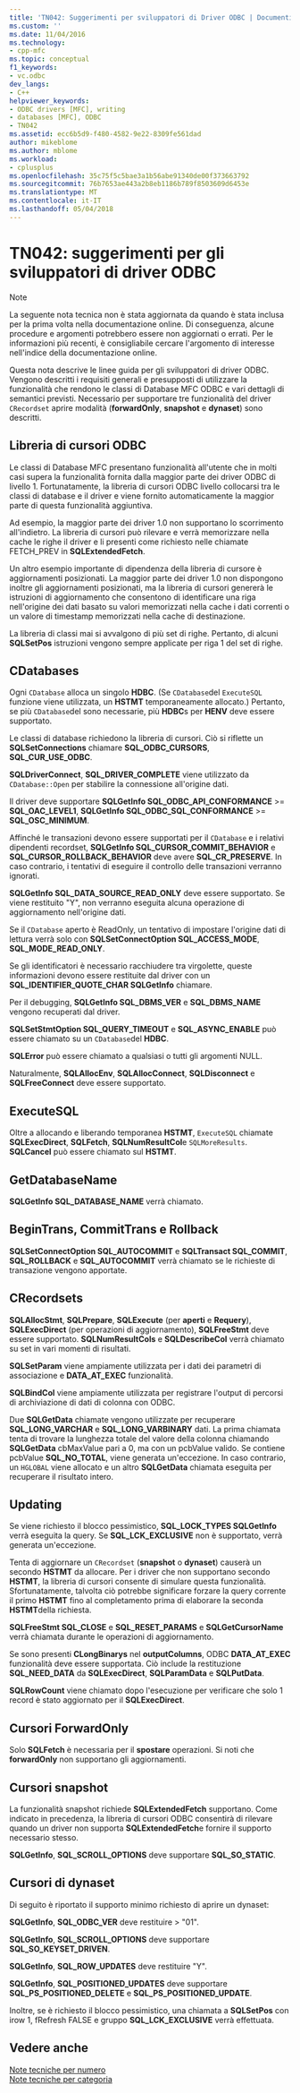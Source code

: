```yaml
---
title: 'TN042: Suggerimenti per sviluppatori di Driver ODBC | Documenti Microsoft'
ms.custom: ''
ms.date: 11/04/2016
ms.technology:
- cpp-mfc
ms.topic: conceptual
f1_keywords:
- vc.odbc
dev_langs:
- C++
helpviewer_keywords:
- ODBC drivers [MFC], writing
- databases [MFC], ODBC
- TN042
ms.assetid: ecc6b5d9-f480-4582-9e22-8309fe561dad
author: mikeblome
ms.author: mblome
ms.workload:
- cplusplus
ms.openlocfilehash: 35c75f5c5bae3a1b56abe91340de00f373663792
ms.sourcegitcommit: 76b7653ae443a2b8eb1186b789f8503609d6453e
ms.translationtype: MT
ms.contentlocale: it-IT
ms.lasthandoff: 05/04/2018
---
```

# <a name="tn042-odbc-driver-developer-recommendations"></a>TN042: suggerimenti per gli sviluppatori di driver ODBC
> [!NOTE]
>  La seguente nota tecnica non è stata aggiornata da quando è stata inclusa per la prima volta nella documentazione online. Di conseguenza, alcune procedure e argomenti potrebbero essere non aggiornati o errati. Per le informazioni più recenti, è consigliabile cercare l'argomento di interesse nell'indice della documentazione online.  
  
 Questa nota descrive le linee guida per gli sviluppatori di driver ODBC. Vengono descritti i requisiti generali e presupposti di utilizzare la funzionalità che rendono le classi di Database MFC ODBC e vari dettagli di semantici previsti. Necessario per supportare tre funzionalità del driver `CRecordset` aprire modalità (**forwardOnly**, **snapshot** e **dynaset**) sono descritti.  
  
## <a name="odbcs-cursor-library"></a>Libreria di cursori ODBC  
 Le classi di Database MFC presentano funzionalità all'utente che in molti casi supera la funzionalità fornita dalla maggior parte dei driver ODBC di livello 1. Fortunatamente, la libreria di cursori ODBC livello collocarsi tra le classi di database e il driver e viene fornito automaticamente la maggior parte di questa funzionalità aggiuntiva.  
  
 Ad esempio, la maggior parte dei driver 1.0 non supportano lo scorrimento all'indietro. La libreria di cursori può rilevare e verrà memorizzare nella cache le righe il driver e li presenti come richiesto nelle chiamate FETCH_PREV in **SQLExtendedFetch**.  
  
 Un altro esempio importante di dipendenza della libreria di cursore è aggiornamenti posizionati. La maggior parte dei driver 1.0 non dispongono inoltre gli aggiornamenti posizionati, ma la libreria di cursori genererà le istruzioni di aggiornamento che consentono di identificare una riga nell'origine dei dati basato su valori memorizzati nella cache i dati correnti o un valore di timestamp memorizzati nella cache di destinazione.  
  
 La libreria di classi mai si avvalgono di più set di righe. Pertanto, di alcuni **SQLSetPos** istruzioni vengono sempre applicate per riga 1 del set di righe.  
  
## <a name="cdatabases"></a>CDatabases  
 Ogni `CDatabase` alloca un singolo **HDBC**. (Se `CDatabase`del `ExecuteSQL` funzione viene utilizzata, un **HSTMT** temporaneamente allocato.) Pertanto, se più `CDatabase`del sono necessarie, più **HDBC**s per **HENV** deve essere supportato.  
  
 Le classi di database richiedono la libreria di cursori. Ciò si riflette un **SQLSetConnections** chiamare **SQL_ODBC_CURSORS**, **SQL_CUR_USE_ODBC**.  
  
 **SQLDriverConnect**, **SQL_DRIVER_COMPLETE** viene utilizzato da `CDatabase::Open` per stabilire la connessione all'origine dati.  
  
 Il driver deve supportare **SQLGetInfo SQL_ODBC_API_CONFORMANCE** >= **SQL_OAC_LEVEL1**, **SQLGetInfo SQL_ODBC_SQL_CONFORMANCE**  >=  **SQL_OSC_MINIMUM**.  
  
 Affinché le transazioni devono essere supportati per il `CDatabase` e i relativi dipendenti recordset, **SQLGetInfo SQL_CURSOR_COMMIT_BEHAVIOR** e **SQL_CURSOR_ROLLBACK_BEHAVIOR** deve avere **SQL_CR_PRESERVE**. In caso contrario, i tentativi di eseguire il controllo delle transazioni verranno ignorati.  
  
 **SQLGetInfo SQL_DATA_SOURCE_READ_ONLY** deve essere supportato. Se viene restituito "Y", non verranno eseguita alcuna operazione di aggiornamento nell'origine dati.  
  
 Se il `CDatabase` aperto è ReadOnly, un tentativo di impostare l'origine dati di lettura verrà solo con **SQLSetConnectOption SQL_ACCESS_MODE**, **SQL_MODE_READ_ONLY**.  
  
 Se gli identificatori è necessario racchiudere tra virgolette, queste informazioni devono essere restituite dal driver con un **SQL_IDENTIFIER_QUOTE_CHAR SQLGetInfo** chiamare.  
  
 Per il debugging, **SQLGetInfo SQL_DBMS_VER** e **SQL_DBMS_NAME** vengono recuperati dal driver.  
  
 **SQLSetStmtOption SQL_QUERY_TIMEOUT** e **SQL_ASYNC_ENABLE** può essere chiamato su un `CDatabase`del **HDBC**.  
  
 **SQLError** può essere chiamato a qualsiasi o tutti gli argomenti NULL.  
  
 Naturalmente, **SQLAllocEnv**, **SQLAllocConnect**, **SQLDisconnect** e **SQLFreeConnect** deve essere supportato.  
  
## <a name="executesql"></a>ExecuteSQL  
 Oltre a allocando e liberando temporanea **HSTMT**, `ExecuteSQL` chiamate **SQLExecDirect**, **SQLFetch**, **SQLNumResultCol**e `SQLMoreResults`. **SQLCancel** può essere chiamato sul **HSTMT**.  
  
## <a name="getdatabasename"></a>GetDatabaseName  
 **SQLGetInfo SQL_DATABASE_NAME** verrà chiamato.  
  
## <a name="begintrans-committrans-rollback"></a>BeginTrans, CommitTrans e Rollback  
 **SQLSetConnectOption SQL_AUTOCOMMIT** e **SQLTransact SQL_COMMIT**, **SQL_ROLLBACK** e **SQL_AUTOCOMMIT** verrà chiamato se le richieste di transazione vengono apportate.  
  
## <a name="crecordsets"></a>CRecordsets  
 **SQLAllocStmt**, **SQLPrepare**, **SQLExecute** (per **aperti** e **Requery**), **SQLExecDirect**  (per operazioni di aggiornamento), **SQLFreeStmt** deve essere supportato. **SQLNumResultCols** e **SQLDescribeCol** verrà chiamato su set in vari momenti di risultati.  
  
 **SQLSetParam** viene ampiamente utilizzata per i dati dei parametri di associazione e **DATA_AT_EXEC** funzionalità.  
  
 **SQLBindCol** viene ampiamente utilizzata per registrare l'output di percorsi di archiviazione di dati di colonna con ODBC.  
  
 Due **SQLGetData** chiamate vengono utilizzate per recuperare **SQL_LONG_VARCHAR** e **SQL_LONG_VARBINARY** dati. La prima chiamata tenta di trovare la lunghezza totale del valore della colonna chiamando **SQLGetData** cbMaxValue pari a 0, ma con un pcbValue valido. Se contiene pcbValue **SQL_NO_TOTAL**, viene generata un'eccezione. In caso contrario, un `HGLOBAL` viene allocato e un altro **SQLGetData** chiamata eseguita per recuperare il risultato intero.  
  
## <a name="updating"></a>Updating  
 Se viene richiesto il blocco pessimistico, **SQL_LOCK_TYPES SQLGetInfo** verrà eseguita la query. Se **SQL_LCK_EXCLUSIVE** non è supportato, verrà generata un'eccezione.  
  
 Tenta di aggiornare un `CRecordset` (**snapshot** o **dynaset**) causerà un secondo **HSTMT** da allocare. Per i driver che non supportano secondo **HSTMT**, la libreria di cursori consente di simulare questa funzionalità. Sfortunatamente, talvolta ciò potrebbe significare forzare la query corrente il primo **HSTMT** fino al completamento prima di elaborare la seconda **HSTMT**della richiesta.  
  
 **SQLFreeStmt SQL_CLOSE** e **SQL_RESET_PARAMS** e **SQLGetCursorName** verrà chiamata durante le operazioni di aggiornamento.  
  
 Se sono presenti **CLongBinarys** nel **outputColumns**, ODBC **DATA_AT_EXEC** funzionalità deve essere supportata. Ciò include la restituzione **SQL_NEED_DATA** da **SQLExecDirect**, **SQLParamData** e **SQLPutData**.  
  
 **SQLRowCount** viene chiamato dopo l'esecuzione per verificare che solo 1 record è stato aggiornato per il **SQLExecDirect**.  
  
## <a name="forwardonly-cursors"></a>Cursori ForwardOnly  
 Solo **SQLFetch** è necessaria per il **spostare** operazioni. Si noti che **forwardOnly** non supportano gli aggiornamenti.  
  
## <a name="snapshot-cursors"></a>Cursori snapshot  
 La funzionalità snapshot richiede **SQLExtendedFetch** supportano. Come indicato in precedenza, la libreria di cursori ODBC consentirà di rilevare quando un driver non supporta **SQLExtendedFetch**e fornire il supporto necessario stesso.  
  
 **SQLGetInfo**, **SQL_SCROLL_OPTIONS** deve supportare **SQL_SO_STATIC**.  
  
## <a name="dynaset-cursors"></a>Cursori di dynaset  
 Di seguito è riportato il supporto minimo richiesto di aprire un dynaset:  
  
 **SQLGetInfo**, **SQL_ODBC_VER** deve restituire > "01".  
  
 **SQLGetInfo**, **SQL_SCROLL_OPTIONS** deve supportare **SQL_SO_KEYSET_DRIVEN**.  
  
 **SQLGetInfo**, **SQL_ROW_UPDATES** deve restituire "Y".  
  
 **SQLGetInfo**, **SQL_POSITIONED_UPDATES** deve supportare **SQL_PS_POSITIONED_DELETE** e **SQL_PS_POSITIONED_UPDATE**.  
  
 Inoltre, se è richiesto il blocco pessimistico, una chiamata a **SQLSetPos** con irow 1, fRefresh FALSE e gruppo **SQL_LCK_EXCLUSIVE** verrà effettuata.  
  
## <a name="see-also"></a>Vedere anche  
 [Note tecniche per numero](../mfc/technical-notes-by-number.md)   
 [Note tecniche per categoria](../mfc/technical-notes-by-category.md)

